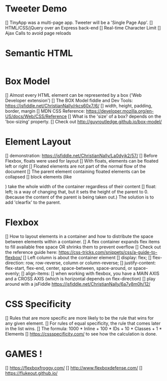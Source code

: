 # Tweeter Demo

[] TinyApp was a multi-page app. Tweeter will be a 'Single Page App'.
[] HTML/CSS/jQuery over an Express back-end
[] Real-time Character Limit
[] Ajax Calls to avoid page reloads

# Semantic HTML

<header></header>
<main>
  <article></article>
</main>
<footer></footer>

# Box Model

[] Almost every HTML element can be represented by a box ('Web Developer extension')
[] The BOX Model fiddle and Dev Tools: https://jsfiddle.net/ChristianNally/rkcs60x7/6/
[] width, height, padding, border, margin
[] MDN CSS Reference: https://developer.mozilla.org/en-US/docs/Web/CSS/Reference
[] What is the 'size' of a box? depends on the 'box-sizing' property.
[] Check out http://guyroutledge.github.io/box-model/

# Element Layout

[] demonstration: https://jsfiddle.net/ChristianNally/La0dyjk2/57/
[] Before Flexbox, floats were used for layout
[] With floats, elements can be floated left or right
[] Floated elements are not part of the normal flow of the document
[] The parent element containing floated elements can be collapsed
[] block elements (like <div>) take the whole width of the container regardless of their content
[] float: left; is a way of changing that, but it sets the height of the parent to 0.
(because the content of the parent is being taken out.) The solution is to add 'clearfix' to the parent.

# Flexbox

[] How to layout elements in a container and how to distribute the space between elements within a container.
[] A flex container expands flex items to fill available free space OR shrinks them to prevent overflow
[] Check out the reference guide here: https://css-tricks.com/snippets/css/a-guide-to-flexbox/
[] Left column is about the container element
[] display: flex;
[] flex-direction: row, row-reverse, column or column-reverse;
[] justify-content: flex-start, flex-end, center, space-between, space-around, or space-evenly;
[] align-items: 
[] when working with flexbox, you have a MAIN AXIS and a CROSS AXIS
   (which is horizontal depends on flex-direction)
[] play around with a jsFiddle https://jsfiddle.net/ChristianNally/6a7y8m0h/12/

# CSS Specificity

[] Rules that are more specific are more likely to be the rule that wins for any given element.
[] For rules of equal specificity, the rule that comes later in the list wins.
[] The formula: 1000 * Inline + 100 * IDs + 10 * Classes + 1 * Elements
[] https://cssspecificity.com/ to see how the calculation is done.

# GAMES !

[] https://flexboxfroggy.com/
[] http://www.flexboxdefense.com/
[] https://flukeout.github.io/
